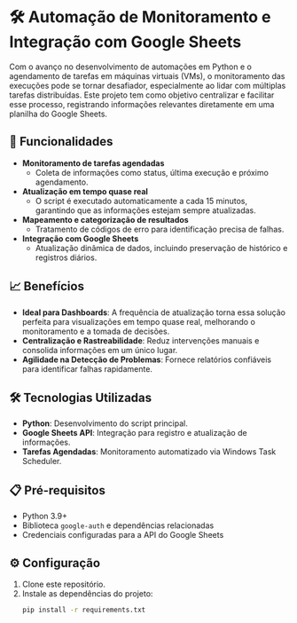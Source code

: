 # 🛠️ Automação de Monitoramento e Integração com Google Sheets  

Com o avanço no desenvolvimento de automações em Python e o agendamento de tarefas em máquinas virtuais (VMs), o monitoramento das execuções pode se tornar desafiador, especialmente ao lidar com múltiplas tarefas distribuídas. Este projeto tem como objetivo centralizar e facilitar esse processo, registrando informações relevantes diretamente em uma planilha do Google Sheets.  

## 🚀 Funcionalidades  
- **Monitoramento de tarefas agendadas**  
  - Coleta de informações como status, última execução e próximo agendamento.  
- **Atualização em tempo quase real**  
  - O script é executado automaticamente a cada 15 minutos, garantindo que as informações estejam sempre atualizadas.  
- **Mapeamento e categorização de resultados**  
  - Tratamento de códigos de erro para identificação precisa de falhas.  
- **Integração com Google Sheets**  
  - Atualização dinâmica de dados, incluindo preservação de histórico e registros diários.  

## 📈 Benefícios  
- **Ideal para Dashboards**: A frequência de atualização torna essa solução perfeita para visualizações em tempo quase real, melhorando o monitoramento e a tomada de decisões.  
- **Centralização e Rastreabilidade**: Reduz intervenções manuais e consolida informações em um único lugar.  
- **Agilidade na Detecção de Problemas**: Fornece relatórios confiáveis para identificar falhas rapidamente.  

## 🛠️ Tecnologias Utilizadas  
- **Python**: Desenvolvimento do script principal.  
- **Google Sheets API**: Integração para registro e atualização de informações.  
- **Tarefas Agendadas**: Monitoramento automatizado via Windows Task Scheduler.  

## 📋 Pré-requisitos  
- Python 3.9+  
- Biblioteca `google-auth` e dependências relacionadas  
- Credenciais configuradas para a API do Google Sheets  

## ⚙️ Configuração  
1. Clone este repositório.  
2. Instale as dependências do projeto:  
   ```bash
   pip install -r requirements.txt
